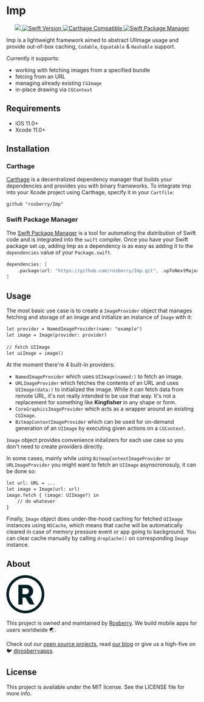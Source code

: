 # Imp
<p align="center">
    <a href="https://github.com/rosberry/Imp/actions">
      <img src="https://github.com/rosberry/Imp/workflows/Build/badge.svg" />
    </a>
    <a href="https://swift.org/">
        <img src="https://img.shields.io/badge/swift-5.0-orange.svg" alt="Swift Version" />
    </a>
    <a href="https://github.com/Carthage/Carthage">
        <img src="https://img.shields.io/badge/Carthage-compatible-green.svg" alt="Carthage Compatible" />
    </a>
    <a href="https://github.com/apple/swift-package-manager">
        <img src="https://img.shields.io/badge/spm-compatible-brightgreen.svg?style=flat" alt="Swift Package Manager" />
    </a>
</p>

Imp is a lightweight framework aimed to abstract UIImage usage and provide out-of-box caching, `Codable`, `Equatable` & `Hashable` support. 

Currently it supports: 
* working with fetching images from a specified bundle
* fetcing from an URL
* managing already existing `CGImage`
* in-place drawing via `CGContext`

## Requirements

- iOS 11.0+
- Xcode 11.0+

## Installation

### Carthage

[Carthage](https://github.com/Carthage/Carthage) is a decentralized dependency manager that builds your dependencies and provides you with binary frameworks. To integrate Imp into your Xcode project using Carthage, specify it in your `Cartfile`:

```ogdl
github "rosberry/Imp"
```

### Swift Package Manager

The [Swift Package Manager](https://swift.org/package-manager/) is a tool for automating the distribution of Swift code and is integrated into the `swift` compiler. Once you have your Swift package set up, adding Imp as a dependency is as easy as adding it to the `dependencies` value of your `Package.swift`.

```swift
dependencies: [
    .package(url: "https://github.com/rosberry/Imp.git", .upToNextMajor(from: "1.0.0"))
]
```

## Usage

The most basic use case is to create a `ImageProvider` object that manages fetching and storage of an image and initialize an instance of `Image` with it:
```
let provider = NamedImageProvider(name: "example")
let image = Image(provider: provider)

// fetch UIImage
let uiImage = image()
```

At the moment there're 4 built-in providers: 
* `NamedImageProvider` which uses `UIImage(named:)` to fetch an image.
* `URLImageProvider` which fetches the contents of an URL and uses `UIImage(data:)` to initialized the image. While it _can_ fetch data from remote URL, it's not really intended to be use that way. It's not a replacement for something like __Kingfisher__ in any shape or form.
* `CoreGraphicsImageProvider` which acts as a wrapper around an existing `CGImage`.
* `BitmapContextImageProvider` which can be used for on-demand generation of an `UIImage` by executing given actions on a `CGContext`.

`Image` object provides convenience initalizers for each use case so you don't need to create providers directly.

In some cases, mainly while using `BitmapContextImageProvider` or `URLImageProvider` you might want to fetch an `UIImage` asynscronosuly, it can be done so:
```
let url: URL = ...
let image = Image(url: url)
image.fetch { (image: UIImage?) in
    // do whatever
}
```

Finally, `Image` object does under-the-hood caching for fetched `UIImage` instances using `NSCache`, which means that cache will be automatically cleared in case 
of memory pressure event or app going to background. You can clear cache manually by calling `dropCache()` on corresponding `Image` instance.


## About

<img src="https://github.com/rosberry/Foundation/blob/master/Assets/full_logo.png?raw=true" height="100" />

This project is owned and maintained by [Rosberry](http://rosberry.com). We build mobile apps for users worldwide 🌏.

Check out our [open source projects](https://github.com/rosberry), read [our blog](https://medium.com/@Rosberry) or give us a high-five on 🐦 [@rosberryapps](http://twitter.com/RosberryApps).

## License

This project is available under the MIT license. See the LICENSE file for more info.
